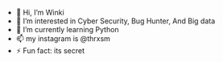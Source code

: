 - 👋 Hi, I’m Winki
- 👀 I’m interested in Cyber Security, Bug Hunter, And Big data
- 🌱 I’m currently learning Python
- 📫 my instagram is @thrxsm
- ⚡ Fun fact: its secret

<!---
Winki372/Winki372 is a ✨ special ✨ repository because its `README.md` (this file) appears on your GitHub profile.
You can click the Preview link to take a look at your changes.
--->
